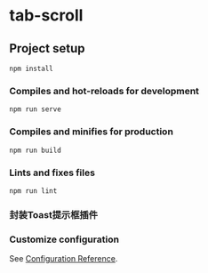 # tab-scroll

## Project setup
```
npm install
```

### Compiles and hot-reloads for development
```
npm run serve
```

### Compiles and minifies for production
```
npm run build
```

### Lints and fixes files
```
npm run lint
```
### 封装Toast提示框插件

### Customize configuration
See [Configuration Reference](https://cli.vuejs.org/config/).
